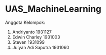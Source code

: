 # UAS_MachineLearning
Anggota Kelompok: 
1. Andriyanto 1931127 
2. Edwin Charley 1931003  
3. Steven 1931099 
4. Julyan Adi Saputra 1931060
